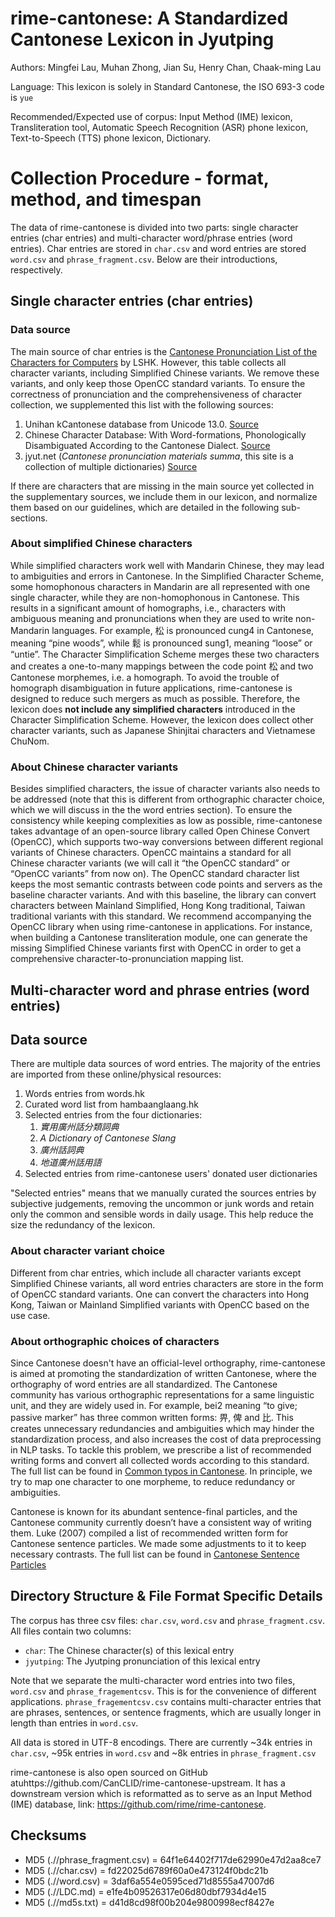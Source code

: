 # rime-cantonese: A Standardized Cantonese Lexicon in Jyutping

Authors: Mingfei Lau, Muhan Zhong, Jian Su, Henry Chan, Chaak-ming Lau

Language: This lexicon is solely in Standard Cantonese, the ISO 693-3 code is `yue`

Recommended/Expected use of corpus: Input Method (IME) lexicon, Transliteration tool, Automatic Speech Recognition (ASR) phone lexicon, Text-to-Speech (TTS) phone lexicon, Dictionary.

# Collection Procedure - format, method, and timespan

The data of rime-cantonese is divided into two parts: single character entries (char entries) and multi-character word/phrase entries (word entries). Char entries are stored in `char.csv` and word entries are stored `word.csv` and `phrase_fragment.csv`. Below are their introductions, respectively.

## Single character entries (char entries)

### Data source

The main source of char entries is the [Cantonese Pronunciation List of the Characters for Computers](https://github.com/lshk-org/jyutping-table) by LSHK. However, this table collects all character variants, including Simplified Chinese variants. We remove these variants, and only keep those OpenCC standard variants. To ensure the correctness of pronunciation and the comprehensiveness of character collection, we supplemented this list with the following sources:

1. Unihan kCantonese database from Unicode 13.0. [Source](https://unicode.org/reports/tr38/)
1. Chinese Character Database: With Word-formations, Phonologically Disambiguated According to the Cantonese Dialect. [Source](https://humanum.arts.cuhk.edu.hk/Lexis/lexi-can/)
1. jyut.net (_Cantonese pronunciation materials summa_, this site is a collection of multiple dictionaries) [Source](https://jyut.net/)

If there are characters that are missing in the main source yet collected in the supplementary sources, we include them in our lexicon, and normalize them based on our guidelines, which are detailed in the following sub-sections.

### About simplified Chinese characters

While simplified characters work well with Mandarin Chinese, they may lead to ambiguities and errors in Cantonese. In the Simplified Character Scheme, some homophonous characters in Mandarin are all represented with one single character, while they are non-homophonous in Cantonese. This results in a significant amount of homographs, i.e., characters with ambiguous meaning and pronunciations when they are used to write non-Mandarin languages. For example, 松 is pronounced cung4 in Cantonese, meaning “pine woods”, while 鬆 is pronounced sung1, meaning “loose” or “untie”. The Character Simplification Scheme merges these two characters and creates a one-to-many mappings between the code point 松 and two Cantonese morphemes, i.e. a homograph. To avoid the trouble of homograph disambiguation in future applications, rime-cantonese is designed to reduce such mergers as much as possible. Therefore, the lexicon does **not include any simplified characters** introduced in the Character Simplification Scheme. However, the lexicon does collect other character variants, such as Japanese Shinjitai characters and Vietnamese ChuNom.

### About Chinese character variants

Besides simplified characters, the issue of character variants also needs to be addressed (note that this is different from orthographic character choice, which we will discuss in the the word entries section). To ensure the consistency while keeping complexities as low as possible, rime-cantonese takes advantage of an open-source library called Open Chinese Convert (OpenCC), which supports two-way conversions between different regional variants of Chinese characters. OpenCC maintains a standard for all Chinese character variants (we will call it “the OpenCC standard” or “OpenCC variants” from now on). The OpenCC standard character list keeps the most semantic contrasts between code points and servers as the baseline character variants. And with this baseline, the library can convert characters between Mainland Simplified, Hong Kong traditional, Taiwan traditional variants with this standard. We recommend accompanying the OpenCC library when using rime-cantonese in applications. For instance, when building a Cantonese transliteration module, one can generate the missing Simplified Chinese variants first with OpenCC in order to get a comprehensive character-to-pronunciation mapping list.

## Multi-character word and phrase entries (word entries)

## Data source

There are multiple data sources of word entries. The majority of the entries are imported from these online/physical resources:

1. Words entries from words.hk
1. Curated word list from hambaanglaang.hk
1. Selected entries from the four dictionaries:
   1. _實用廣州話分類詞典_
   1. _A Dictionary of Cantonese Slang_
   1. _廣州話詞典_
   1. _地道廣州話用語_
1. Selected entries from rime-cantonese users' donated user dictionaries

"Selected entries" means that we manually curated the sources entries by subjective judgements, removing the uncommon or junk words and retain only the common and sensible words in daily usage. This help reduce the size the redundancy of the lexicon.

### About character variant choice

Different from char entries, which include all character variants except Simplified Chinese variants, all word entries characters are store in the form of OpenCC standard variants. One can convert the characters into Hong Kong, Taiwan or Mainland Simplified variants with OpenCC based on the use case.

### About orthographic choices of characters

Since Cantonese doesn't have an official-level orthography, rime-cantonese is aimed at promoting the standardization of written Cantonese, where the orthography of word entries are all standardized. The Cantonese community has various orthographic representations for a same linguistic unit, and they are widely used in. For example, bei2 meaning “to give; passive marker” has three common written forms: 畀, 俾 and 比. This creates unnecessary redundancies and ambiguities which may hinder the standardization process, and also increases the cost of data preprocessing in NLP tasks. To tackle this problem, we prescribe a list of recommended writing forms and convert all collected words according to this standard. The full list can be found in [Common typos in Cantonese](https://jyutping.org/en/blog/typo/). In principle, we try to map one character to one morpheme, to reduce redundancy or ambiguities.

Cantonese is known for its abundant sentence-final particles, and the Cantonese community currently doesn’t have a consistent way of writing them. Luke (2007) compiled a list of recommended written form for Cantonese sentence particles. We made some adjustments to it to keep necessary contrasts. The full list can be found in [Cantonese Sentence Particles](https://jyutping.org/en/blog/particles/)

## Directory Structure & File Format Specific Details

The corpus has three csv files: `char.csv`, `word.csv` and `phrase_fragment.csv`. All files contain two columns:

- `char`: The Chinese character(s) of this lexical entry
- `jyutping`: The Jyutping pronunciation of this lexical entry

Note that we separate the multi-character word entries into two files, `word.csv` and `phrase_fragementcsv`. This is for the convenience of different applications. `phrase_fragementcsv.csv` contains multi-character entries that are phrases, sentences, or sentence fragments, which are usually longer in length than entries in `word.csv`.

All data is stored in UTF-8 encodings. There are currently ~34k entries in `char.csv`, ~95k entries in `word.csv` and ~8k entries in `phrase_fragment.csv`

rime-cantonese is also open sourced on GitHub atuhttps://github.com/CanCLID/rime-cantonese-upstream. It has a downstream version which is reformatted as to serve as an Input Method (IME) database, link: https://github.com/rime/rime-cantonese.

## Checksums

- MD5 (.//phrase_fragment.csv) = 64f1e64402f717de62990e47d2aa8ce7
- MD5 (.//char.csv) = fd22025d6789f60a0e473124f0bdc21b
- MD5 (.//word.csv) = 3daf6a554e0595ced71d8555a47007d6
- MD5 (.//LDC.md) = e1fe4b09526317e06d80dbf7934d4e15
- MD5 (.//md5s.txt) = d41d8cd98f00b204e9800998ecf8427e
